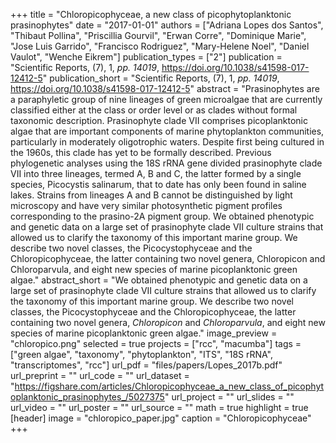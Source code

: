+++
title = "Chloropicophyceae, a new class of picophytoplanktonic prasinophytes"
date = "2017-01-01"
authors = ["Adriana Lopes dos Santos", "Thibaut Pollina", "Priscillia Gourvil", "Erwan Corre", "Dominique Marie", "Jose Luis Garrido", "Francisco Rodriguez", "Mary-Helene Noel", "Daniel Vaulot", "Wenche Eikrem"]
publication_types = ["2"]
publication = "Scientific Reports, (7), 1, _pp. 14019_, https://doi.org/10.1038/s41598-017-12412-5"
publication_short = "Scientific Reports, (7), 1, _pp. 14019_, https://doi.org/10.1038/s41598-017-12412-5"
abstract = "Prasinophytes are a paraphyletic group of nine lineages of green microalgae that are currently classified either at the class or order level or as clades without formal taxonomic description. Prasinophyte clade VII comprises picoplanktonic algae that are important components of marine phytoplankton communities, particularly in moderately oligotrophic waters. Despite first being cultured in the 1960s, this clade has yet to be formally described. Previous phylogenetic analyses using the 18S rRNA gene divided prasinophyte clade VII into three lineages, termed A, B and C, the latter formed by a single species, Picocystis salinarum, that to date has only been found in saline lakes. Strains from lineages A and B cannot be distinguished by light microscopy and have very similar photosynthetic pigment profiles corresponding to the prasino-2A pigment group. We obtained phenotypic and genetic data on a large set of prasinophyte clade VII culture strains that allowed us to clarify the taxonomy of this important marine group. We describe two novel classes, the Picocystophyceae and the Chloropicophyceae, the latter containing two novel genera, Chloropicon and Chloroparvula, and eight new species of marine picoplanktonic green algae."
abstract_short = "We obtained phenotypic and genetic data on a large set of prasinophyte clade VII culture strains that allowed us to clarify the taxonomy of this important marine group. We describe two novel classes, the Picocystophyceae and the Chloropicophyceae, the latter containing two novel genera, *Chloropicon* and *Chloroparvula*, and eight new species of marine picoplanktonic green algae."
image_preview = "chloropico.png"
selected = true
projects = ["rcc", "macumba"]
tags = ["green algae", "taxonomy", "phytoplankton", "ITS", "18S rRNA", "transcriptomes", "rcc"]
url_pdf = "files/papers/Lopes_2017b.pdf"
url_preprint = ""
url_code = ""
url_dataset = "https://figshare.com/articles/Chloropicophyceae_a_new_class_of_picophytoplanktonic_prasinophytes_/5027375"
url_project = ""
url_slides = ""
url_video = ""
url_poster = ""
url_source = ""
math = true
highlight = true
[header]
image = "chloropico_paper.jpg"
caption = "Chloropicophyceae"
+++
